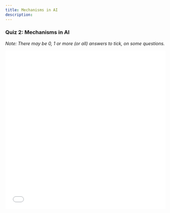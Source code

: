 ```yaml
---
title: Mechanisms in AI
description:
---
```


### Quiz 2: Mechanisms in AI



_Note: There may be 0, 1 or more (or all) answers to tick, on some questions._


<iframe style="width:100%;height:500px;" src="activities-2/AI4T-quiz-module2-how-does-machine-learning-works-html/index.html"  title="Quiz activity" frameborder="0" allowfullscreen></iframe>
